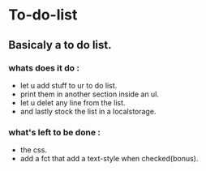 # To-do-list
## Basicaly a to do list.
### whats does it do :
* let u add stuff to ur to do list.
* print them in another section inside an ul. 
* let u delet any line from the list.
* and lastly stock the list in a localstorage.
### what's left to be done :
* the css.
* add a fct that add a text-style when checked(bonus).
